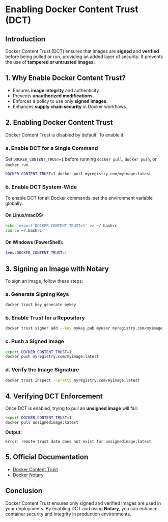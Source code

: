 # Enabling Docker Content Trust (DCT)

## Introduction
Docker Content Trust (DCT) ensures that images are **signed** and **verified** before being pulled or run, providing an added layer of security. It prevents the use of **tampered or untrusted images**.

## 1. Why Enable Docker Content Trust?
- Ensures **image integrity** and authenticity.
- Prevents **unauthorized modifications**.
- Enforces a policy to use only **signed images**.
- Enhances **supply chain security** in Docker workflows.

## 2. Enabling Docker Content Trust
Docker Content Trust is disabled by default. To enable it:

### a. Enable DCT for a Single Command
Set `DOCKER_CONTENT_TRUST=1` before running `docker pull`, `docker push`, or `docker run`.
```sh
DOCKER_CONTENT_TRUST=1 docker pull myregistry.com/myimage:latest
```

### b. Enable DCT System-Wide
To enable DCT for all Docker commands, set the environment variable globally:

#### On Linux/macOS:
```sh
echo 'export DOCKER_CONTENT_TRUST=1' >> ~/.bashrc
source ~/.bashrc
```

#### On Windows (PowerShell):
```powershell
$env:DOCKER_CONTENT_TRUST=1
```

## 3. Signing an Image with Notary
To sign an image, follow these steps:

### a. Generate Signing Keys
```sh
docker trust key generate mykey
```

### b. Enable Trust for a Repository
```sh
docker trust signer add --key mykey.pub myuser myregistry.com/myimage
```

### c. Push a Signed Image
```sh
export DOCKER_CONTENT_TRUST=1  
docker push myregistry.com/myimage:latest
```

### d. Verify the Image Signature
```sh
docker trust inspect --pretty myregistry.com/myimage:latest
```

## 4. Verifying DCT Enforcement
Once DCT is enabled, trying to pull an **unsigned image** will fail:
```sh
export DOCKER_CONTENT_TRUST=1  
docker pull unsignedimage:latest  
```
**Output:**
```
Error: remote trust data does not exist for unsignedimage:latest
```

## 5. Official Documentation
- [Docker Content Trust](https://docs.docker.com/engine/security/trust/)
- [Docker Notary](https://docs.docker.com/notary/getting_started/)

## Conclusion
Docker Content Trust ensures only signed and verified images are used in your deployments. By enabling DCT and using **Notary**, you can enhance container security and integrity in production environments.
